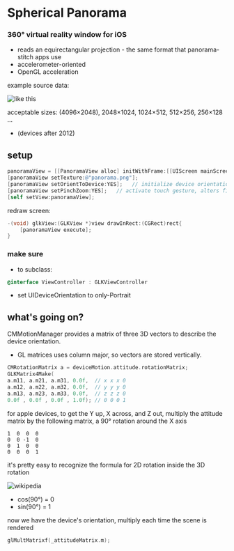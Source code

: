 # Spherical Panorama
### 360° virtual reality window for iOS
* reads an equirectangular projection - the same format that panorama-stitch apps use
* accelerometer-oriented
* OpenGL acceleration

example source data:

![like this](https://raw.github.com/robbykraft/Spherical/master/Spherical/park_small.png)

acceptable sizes: (4096×2048), 2048×1024, 1024×512, 512×256, 256×128 ...

* (devices after 2012)

## setup

```objective-c
panoramaView = [[PanoramaView alloc] initWithFrame:[[UIScreen mainScreen] bounds]];
[panoramaView setTexture:@"panorama.png"];
[panoramaView setOrientToDevice:YES];   // initialize device orientation sensors
[panoramaView setPinchZoom:YES];   // activate touch gesture, alters field of view
[self setView:panoramaView];
```

redraw screen:

```objective-c
-(void) glkView:(GLKView *)view drawInRect:(CGRect)rect{
    [panoramaView execute];
}
```

### make sure
* to subclass:

```objective-c
@interface ViewController : GLKViewController
```

* set UIDeviceOrientation to only-Portrait

## what's going on?

CMMotionManager provides a matrix of three 3D vectors to describe the device orientation.
* GL matrices uses column major, so vectors are stored vertically.

```objective-c
CMRotationMatrix a = deviceMotion.attitude.rotationMatrix;
GLKMatrix4Make(
a.m11, a.m21, a.m31, 0.0f,  // x x x 0
a.m12, a.m22, a.m32, 0.0f,  // y y y 0
a.m13, a.m23, a.m33, 0.0f,  // z z z 0
0.0f , 0.0f , 0.0f , 1.0f); // 0 0 0 1
```

for apple devices, to get the Y up, X across, and Z out, multiply the attitude matrix by the following matrix, a 90° rotation around the X axis

```
1  0  0  0
0  0 -1  0
0  1  0  0
0  0  0  1
```

it's pretty easy to recognize the formula for 2D rotation inside the 3D rotation

![wikipedia](http://upload.wikimedia.org/math/d/f/a/dfa9eccf5f8f2de1ac8ee1134ba88a86.png)

* cos(90°) = 0
* sin(90°) = 1

now we have the device's orientation, multiply each time the scene is rendered

```c++
glMultMatrixf(_attitudeMatrix.m);
```